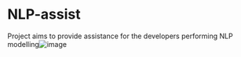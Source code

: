 # NLP-assist

Project aims to provide assistance for the developers performing NLP modelling![image](https://user-images.githubusercontent.com/58650271/202177862-8b38eed4-65fc-45bb-8bea-6cf8de679f8e.png)

